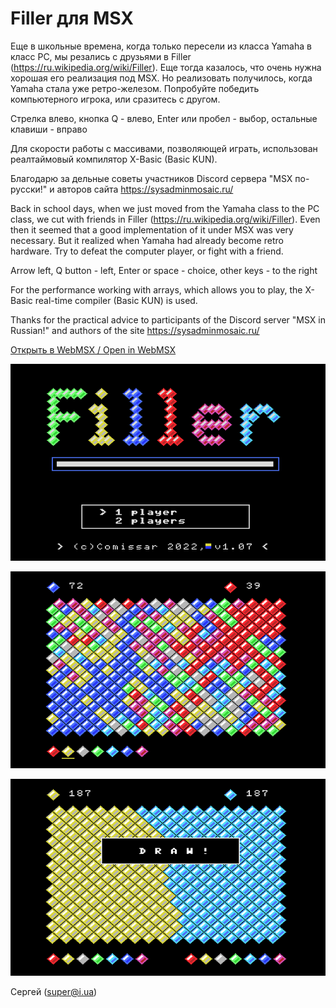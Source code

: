 # Filler для MSX

Еще в школьные времена, когда только пересели из класса Yamahа в класс PC, мы резались с друзьями в Filler (https://ru.wikipedia.org/wiki/Filler). Еще тогда казалось, что очень нужна хорошая его реализация под MSX. Но реализовать получилось, когда Yamaha стала уже ретро-железом. 
Попробуйте победить компьютерного игрока, или сразитесь с другом. 

Стрелка влево, кнопка Q - влево,
Enter или пробел - выбор, 
остальные клавиши - вправо

Для скорости работы с массивами, позволяющей играть, использован реалтаймовый компилятор X-Basic (Basic KUN).

Благодарю за дельные советы участников Discord сервера "MSX по-русски!" и авторов сайта https://sysadminmosaic.ru/

Back in school days, when we just moved from the Yamaha class to the PC class, we cut with friends in Filler (https://ru.wikipedia.org/wiki/Filler). Even then it seemed that a good implementation of it under MSX was very necessary. But it realized when Yamaha had already become retro hardware.
Try to defeat the computer player, or fight with a friend.

Arrow left, Q button - left,
Enter or space - choice,
other keys - to the right

For the performance working with arrays, which allows you to play, the X-Basic real-time compiler (Basic KUN) is used.

Thanks for the practical advice to participants of the Discord server "MSX in Russian!" and authors of the site https://sysadminmosaic.ru/

[Открыть в WebMSX / Open in WebMSX](https://webmsx.org/?DISK=http://px3.org/filler/filler-2.dsk)

![Заставка](https://github.com/comissarische/MSX-Filler/blob/main/SCREENSHOTS/screen1.png?raw=true)

![Скриншот 1](https://github.com/comissarische/MSX-Filler/blob/main/SCREENSHOTS/screen2.png?raw=true)

![Скриншот 2](https://github.com/comissarische/MSX-Filler/blob/main/SCREENSHOTS/screen3.png?raw=true)

Сергей (super@i.ua)